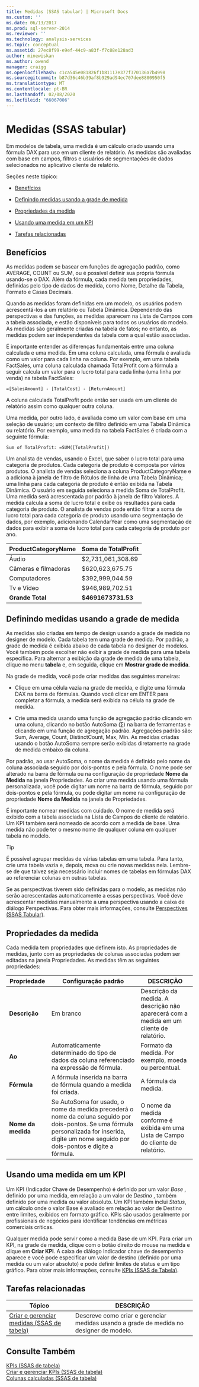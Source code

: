 ```yaml
---
title: Medidas (SSAS tabular) | Microsoft Docs
ms.custom: ''
ms.date: 06/13/2017
ms.prod: sql-server-2014
ms.reviewer: ''
ms.technology: analysis-services
ms.topic: conceptual
ms.assetid: 27ec8f99-e9ef-44c9-a83f-f7c88e128ad3
author: minewiskan
ms.author: owend
manager: craigg
ms.openlocfilehash: c1ca545e081826f1b81117e377f370136a7b4998
ms.sourcegitcommit: b87d36c46b39af8b929ad94ec707dee8800950f5
ms.translationtype: MT
ms.contentlocale: pt-BR
ms.lasthandoff: 02/08/2020
ms.locfileid: "66067006"
---
```

# <a name="measures-ssas-tabular"></a>Medidas (SSAS tabular)
  Em modelos de tabela, uma medida é um cálculo criado usando uma fórmula DAX para uso em um cliente de relatório. As medidas são avaliadas com base em campos, filtros e usuários de segmentações de dados selecionados no aplicativo cliente de relatório.  
  
 Seções neste tópico:  
  
-   [Benefícios](#bkmk_understanding)  
  
-   [Definindo medidas usando a grade de medida](#bkmk_def_mg)  
  
-   [Propriedades da medida](#bkmk_properties)  
  
-   [Usando uma medida em um KPI](#bkmk_KPI)  
  
-   [Tarefas relacionadas](#bkmk_rel_tasks)  
  
##  <a name="bkmk_understanding"></a> Benefícios  
 As medidas podem se basear em funções de agregação padrão, como AVERAGE, COUNT ou SUM, ou é possível definir sua própria fórmula usando-se o DAX. Além da fórmula, cada medida tem propriedades, definidas pelo tipo de dados de medida, como Nome, Detalhe da Tabela, Formato e Casas Decimais.  
  
 Quando as medidas foram definidas em um modelo, os usuários podem acrescentá-los a um relatório ou Tabela Dinâmica. Dependendo das perspectivas e das funções, as medidas aparecem na Lista de Campos com a tabela associada, e estão disponíveis para todos os usuários do modelo. As medidas são geralmente criadas na tabela de fatos; no entanto, as medidas podem ser independentes da tabela com a qual estão associadas.  
  
 É importante entender as diferenças fundamentais entre uma coluna calculada e uma medida. Em uma coluna calculada, uma fórmula é avaliada como um valor para cada linha na coluna. Por exemplo, em uma tabela FactSales, uma coluna calculada chamada TotalProfit com a fórmula a seguir calcula um valor para o lucro total para cada linha (uma linha por venda) na tabela FactSales:  
  
```  
=[SalesAmount] - [TotalCost] - [ReturnAmount]  
```  
  
 A coluna calculada TotalProfit pode então ser usada em um cliente de relatório assim como qualquer outra coluna.  
  
 Uma medida, por outro lado, é avaliada como um valor com base em uma seleção de usuário; um contexto de filtro definido em uma Tabela Dinâmica ou relatório. Por exemplo, uma medida na tabela FactSales é criada com a seguinte fórmula:  
  
```  
Sum of TotalProfit: =SUM([TotalProfit])  
```  
  
 Um analista de vendas, usando o Excel, que saber o lucro total para uma categoria de produtos. Cada categoria de produto é composta por vários produtos. O analista de vendas seleciona a coluna ProductCategoryName e a adiciona à janela de filtro de Rótulos de linha de uma Tabela Dinâmica; uma linha para cada categoria de produto é então exibida na Tabela Dinâmica. O usuário em seguida seleciona a medida Soma de TotalProfit. Uma medida será acrescentada por padrão à janela de filtro Valores. A medida calcula a soma de lucro total e exibe os resultados para cada categoria de produto. O analista de vendas pode então filtrar a soma de lucro total para cada categoria de produto usando uma segmentação de dados, por exemplo, adicionando CalendarYear como uma segmentação de dados para exibir a soma de lucro total para cada categoria de produto por ano.  
  
|ProductCategoryName|Soma de TotalProfit|  
|-------------------------|------------------------|  
|Áudio|$2,731,061,308.69|  
|Câmeras e filmadoras|$620,623,675.75|  
|Computadores|$392,999,044.59|  
|Tv e Vídeo|$946,989,702.51|  
|**Grande Total**|**$4691673731.53**|  
  
##  <a name="bkmk_def_mg"></a>Definindo medidas usando a grade de medida  
 As medidas são criadas em tempo de design usando a grade de medida no designer de modelo. Cada tabela tem uma grade de medida. Por padrão, a grade de medida é exibida abaixo de cada tabela no designer de modelos. Você também pode escolher não exibir a grade de medida para uma tabela específica. Para alternar a exibição da grade de medida de uma tabela, clique no menu **tabela** e, em seguida, clique em **Mostrar grade de medida**.  
  
 Na grade de medida, você pode criar medidas das seguintes maneiras:  
  
-   Clique em uma célula vazia na grade de medida, e digite uma fórmula DAX na barra de fórmulas. Quando você clicar em ENTER para completar a fórmula, a medida será exibida na célula na grade de medida.  
  
-   Crie uma medida usando uma função de agregação padrão clicando em uma coluna, clicando no botão AutoSoma (∑) na barra de ferramentas e clicando em uma função de agregação padrão. Agregações padrão são: Sum, Average, Count, DistinctCount, Max, Min. As medidas criadas usando o botão AutoSoma sempre serão exibidas diretamente na grade de medida embaixo da coluna.  
  
 Por padrão, ao usar AutoSoma, o nome da medida é definido pelo nome da coluna associada seguido por dois-pontos e pela fórmula. O nome pode ser alterado na barra de fórmula ou na configuração de propriedade **Nome da Medida** na janela Propriedades. Ao criar uma medida usando uma fórmula personalizada, você pode digitar um nome na barra de fórmula, seguido por dois-pontos e pela fórmula, ou pode digitar um nome na configuração de propriedade **Nome da Medida** na janela de Propriedades.  
  
 É importante nomear medidas com cuidado. O nome de medida será exibido com a tabela associada na Lista de Campos do cliente de relatório. Um KPI também será nomeado de acordo com a medida de base. Uma medida não pode ter o mesmo nome de qualquer coluna em qualquer tabela no modelo.  
  
> [!TIP]  
>  É possível agrupar medidas de várias tabelas em uma tabela. Para tanto, crie uma tabela vazia e, depois, mova ou crie novas medidas nela. Lembre-se de que talvez seja necessário incluir nomes de tabelas em fórmulas DAX ao referenciar colunas em outras tabelas.  
  
 Se as perspectivas tiverem sido definidas para o modelo, as medidas não serão acrescentadas automaticamente a essas perspectivas. Você deve acrescentar medidas manualmente a uma perspectiva usando a caixa de diálogo Perspectivas. Para obter mais informações, consulte [Perspectives &#40;SSAS Tabular&#41;](perspectives-ssas-tabular.md).  
  
##  <a name="bkmk_properties"></a>Propriedades da medida  
 Cada medida tem propriedades que definem isto. As propriedades de medidas, junto com as propriedades de colunas associadas podem ser editadas na janela Propriedades. As medidas têm as seguintes propriedades:  
  
|Propriedade|Configuração padrão|DESCRIÇÃO|  
|--------------|---------------------|-----------------|  
|**Descrição**|Em branco|Descrição da medida. A descrição não aparecerá com a medida em um cliente de relatório.|  
|**Ao**|Automaticamente determinado do tipo de dados da coluna referenciado na expressão de fórmula.|Formato da medida. Por exemplo, moeda ou percentual.|  
|**Fórmula**|A fórmula inserida na barra de fórmula quando a medida foi criada.|A fórmula da medida.|  
|**Nome da medida**|Se AutoSoma for usado, o nome da medida precederá o nome da coluna seguido por dois-pontos. Se uma fórmula personalizada for inserida, digite um nome seguido por dois-pontos e digite a fórmula.|O nome da medida conforme é exibida em uma Lista de Campo do cliente de relatório.|  
  
##  <a name="bkmk_KPI"></a>Usando uma medida em um KPI  
 Um KPI (Indicador Chave de Desempenho) é definido por um valor *Base* , definido por uma medida, em relação a um valor de *Destino* , também definido por uma medida ou valor absoluto. Um KPI também inclui *Status*, um cálculo onde o valor Base é avaliado em relação ao valor de Destino entre limites, exibidos em formato gráfico. KPIs são usados geralmente por profissionais de negócios para identificar tendências em métricas comerciais críticas.  
  
 Qualquer medida pode servir como a medida Base de um KPI. Para criar um KPI, na grade de medida, clique com o botão direito do mouse na medida e clique em **Criar KPI**. A caixa de diálogo Indicador chave de desempenho aparece e você pode especificar um valor de destino (definido por uma medida ou um valor absoluto) e pode definir limites de status e um tipo gráfico. Para obter mais informações, consulte [KPIs &#40;SSAS de Tabela&#41;](kpis-ssas-tabular.md).  
  
##  <a name="bkmk_rel_tasks"></a> Tarefas relacionadas  
  
|Tópico|DESCRIÇÃO|  
|-----------|-----------------|  
|[Criar e gerenciar medidas &#40;SSAS de tabela&#41;](measures-ssas-tabular.md)|Descreve como criar e gerenciar medidas usando a grade de medida no designer de modelo.|  
  
## <a name="see-also"></a>Consulte Também  
 [KPIs &#40;SSAS de tabela&#41;](kpis-ssas-tabular.md)   
 [Criar e gerenciar KPIs &#40;SSAS de tabela&#41;](create-and-manage-kpis-ssas-tabular.md)   
 [Colunas calculadas &#40;SSAS de tabela&#41;](ssas-calculated-columns.md)  
  
  
